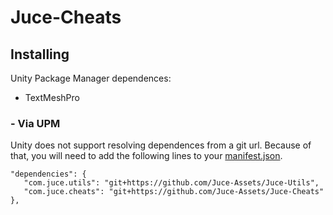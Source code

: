 # Juce-Cheats

## Installing

Unity Package Manager dependences:
- TextMeshPro

### - Via UPM
Unity does not support resolving dependences from a git url. Because of that, you will need to add the following lines to your [manifest.json](https://docs.unity3d.com/Manual/upm-manifestPrj.html).
```
"dependencies": {
   "com.juce.utils": "git+https://github.com/Juce-Assets/Juce-Utils",
   "com.juce.cheats": "git+https://github.com/Juce-Assets/Juce-Cheats"
},
```
